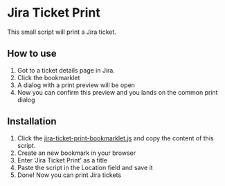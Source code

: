 # Jira Ticket Print

This small script will print a Jira ticket.

## How to use

1. Got to a ticket details page in Jira.
2. Click the bookmarklet
3. A dialog with a print preview will be open
4. Now you can confirm this preview and you lands on the common print dialog

## Installation

1. Click the [jira-ticket-print-bookmarklet.js](/xws/jira-ticket-print/jira-ticket-print-bookmarklet.js) and copy the content of this script.
2. Create an new bookmark in your browser
3. Enter 'Jira Ticket Print' as a title
4. Paste the script in the Location field and save it
5. Done! Now you can print Jira tickets


